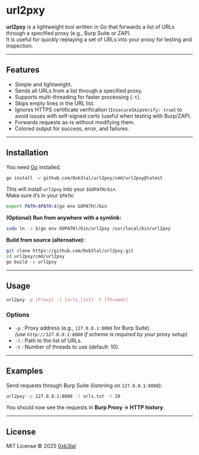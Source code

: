 # url2pxy

**url2pxy** is a lightweight tool written in Go that forwards a list of URLs through a specified proxy (e.g., Burp Suite or ZAP).  
It is useful for quickly replaying a set of URLs into your proxy for testing and inspection.

---

## Features
- Simple and lightweight.
- Sends all URLs from a list through a specified proxy.
- Supports multi-threading for faster processing (`-t`).
- Skips empty lines in the URL list.
- Ignores HTTPS certificate verification (`InsecureSkipVerify: true`) to avoid issues with self-signed certs (useful when testing with Burp/ZAP).
- Forwards requests as-is without modifying them.
- Colored output for success, error, and failures.

---

## Installation

You need [Go](https://go.dev/dl/) installed.

```bash
go install -v github.com/0xb3lal/url2pxy/cmd/url2pxy@latest
```

This will install `url2pxy` into your `$GOPATH/bin`.  
Make sure it’s in your `$PATH`:

```bash
export PATH=$PATH:$(go env GOPATH)/bin
```

**(Optional) Run from anywhere with a symlink:**
```bash
sudo ln -s $(go env GOPATH)/bin/url2pxy /usr/local/bin/url2pxy
```

**Build from source (alternative):**
```bash
git clone https://github.com/0xb3lal/url2pxy.git
cd url2pxy/cmd/url2pxy
go build -o url2pxy
```

---

## Usage

```bash
url2pxy -p [Proxy] -l [urls_list] -t [Threads]
```

### Options
- `-p` : Proxy address (e.g., `127.0.0.1:8080` for Burp Suite).  
  *(use `http://127.0.0.1:8080` if scheme is required by your proxy setup)*
- `-l` : Path to the list of URLs.
- `-t` : Number of threads to use (default: 10).

---

## Examples

Send requests through Burp Suite (listening on `127.0.0.1:8080`):

```bash
url2pxy -p 127.0.0.1:8080 -l urls.txt -t 20
```

You should now see the requests in **Burp Proxy → HTTP history**.

---

## License
MIT License © 2025 [0xb3lal](https://github.com/0xb3lal)
